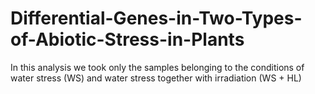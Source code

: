# Differential-Genes-in-Two-Types-of-Abiotic-Stress-in-Plants
In this analysis we took only the samples belonging to the conditions of water stress (WS) and water stress together with irradiation (WS + HL)
